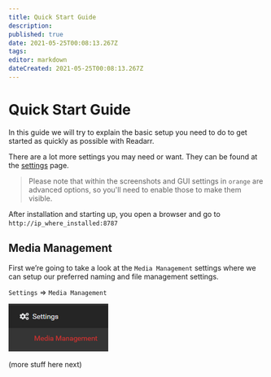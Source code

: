 ```yaml
---
title: Quick Start Guide
description: 
published: true
date: 2021-05-25T00:08:13.267Z
tags: 
editor: markdown
dateCreated: 2021-05-25T00:08:13.267Z
---
```


# Quick Start Guide
In this guide we will try to explain the basic setup you need to do to get started as quickly as possible with Readarr.

There are a lot more settings you may need or want. They can be found at the [settings]( /readarr/settings) page.

> Please note that within the screenshots and GUI settings in `orange` are advanced options, so you'll need to enable those to make them visible.

After installation and starting up, you open a browser and go to `http://ip_where_installed:8787`

## Media Management

First we’re going to take a look at the <code>Media Management</code> settings where we can setup our preferred naming and file management settings.

<code>Settings</code> =&gt; <code>Media Management</code>

![mediamanagement.png](/assets/readarr/mediamanagement.png)

(more stuff here next)
